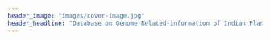 ```yaml
---
header_image: "images/cover-image.jpg"
header_headline: "Database on Genome Related-information of Indian Plants (dGRIP)"
---
```

